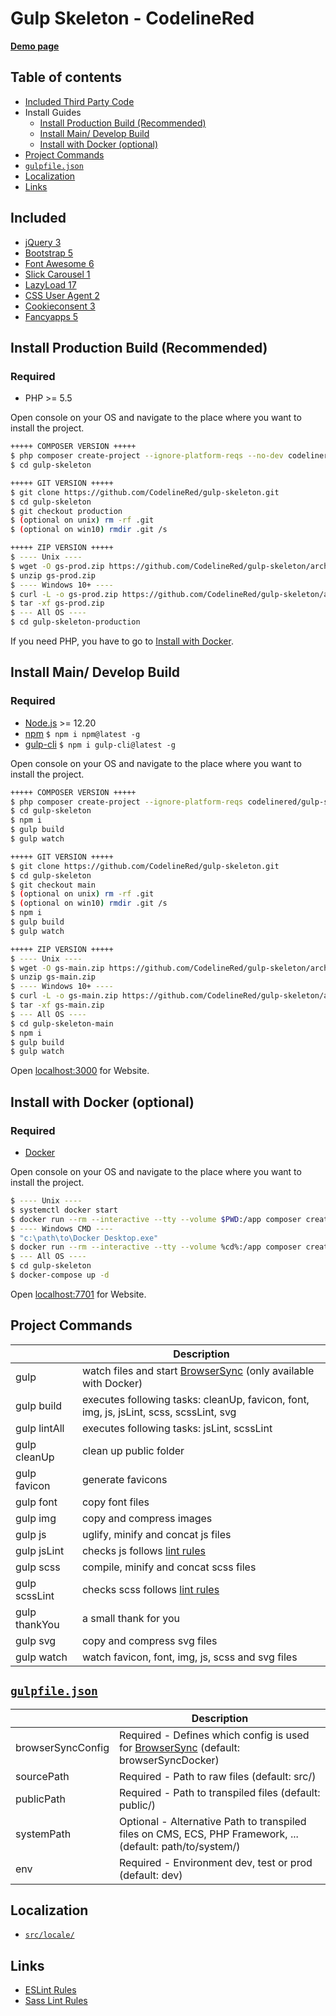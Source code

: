 # Gulp Skeleton - CodelineRed

[**Demo page**](https://gulp.codelinered.net)

## Table of contents
- [Included Third Party Code](#included)
- Install Guides
    - [Install Production Build (Recommended)](#install-production-build-recommended)
    - [Install Main/ Develop Build](#install-main-develop-build)
    - [Install with Docker (optional)](#install-with-docker-optional)
- [Project Commands](#project-commands)
- [`gulpfile.json`](#gulpfilejson)
- [Localization](#localization)
- [Links](#links)

## Included
- [jQuery 3](http://jquery.com)
- [Bootstrap 5](https://getbootstrap.com)
- [Font Awesome 6](https://fontawesome.com)
- [Slick Carousel 1](http://kenwheeler.github.io/slick/)
- [LazyLoad 17](https://www.andreaverlicchi.eu/vanilla-lazyload/)
- [CSS User Agent 2](https://www.npmjs.com/package/cssuseragent)
- [Cookieconsent 3](https://github.com/insites/cookieconsent)
- [Fancyapps 5](https://fancyapps.com/)

## Install Production Build (Recommended)
### Required
- PHP >= 5.5

Open console on your OS and navigate to the place where you want to install the project.
```bash
+++++ COMPOSER VERSION +++++
$ php composer create-project --ignore-platform-reqs --no-dev codelinered/gulp-skeleton gulp-skeleton "dev-production"
$ cd gulp-skeleton
```

```bash
+++++ GIT VERSION +++++
$ git clone https://github.com/CodelineRed/gulp-skeleton.git
$ cd gulp-skeleton
$ git checkout production
$ (optional on unix) rm -rf .git
$ (optional on win10) rmdir .git /s
```

```bash
+++++ ZIP VERSION +++++
$ ---- Unix ----
$ wget -O gs-prod.zip https://github.com/CodelineRed/gulp-skeleton/archive/production.zip
$ unzip gs-prod.zip
$ ---- Windows 10+ ----
$ curl -L -o gs-prod.zip https://github.com/CodelineRed/gulp-skeleton/archive/production.zip
$ tar -xf gs-prod.zip
$ --- All OS ----
$ cd gulp-skeleton-production
```
If you need PHP, you have to go to [Install with Docker](#install-with-docker-optional).

## Install Main/ Develop Build
### Required
- [Node.js](http://nodejs.org/en/download/) >= 12.20
- [npm](http://www.npmjs.com/get-npm) `$ npm i npm@latest -g`
- [gulp-cli](https://www.npmjs.com/package/gulp-cli) `$ npm i gulp-cli@latest -g`

Open console on your OS and navigate to the place where you want to install the project.
```bash
+++++ COMPOSER VERSION +++++
$ php composer create-project --ignore-platform-reqs codelinered/gulp-skeleton
$ cd gulp-skeleton
$ npm i
$ gulp build
$ gulp watch
```

```bash
+++++ GIT VERSION +++++
$ git clone https://github.com/CodelineRed/gulp-skeleton.git
$ cd gulp-skeleton
$ git checkout main
$ (optional on unix) rm -rf .git
$ (optional on win10) rmdir .git /s
$ npm i
$ gulp build
$ gulp watch
```

```bash
+++++ ZIP VERSION +++++
$ ---- Unix ----
$ wget -O gs-main.zip https://github.com/CodelineRed/gulp-skeleton/archive/main.zip
$ unzip gs-main.zip
$ ---- Windows 10+ ----
$ curl -L -o gs-main.zip https://github.com/CodelineRed/gulp-skeleton/archive/main.zip
$ tar -xf gs-main.zip
$ --- All OS ----
$ cd gulp-skeleton-main
$ npm i
$ gulp build
$ gulp watch
```
Open [localhost:3000](http://localhost:3000) for Website.

## Install with Docker (optional)
### Required
- [Docker](https://www.docker.com/)

Open console on your OS and navigate to the place where you want to install the project.
```bash
$ ---- Unix ----
$ systemctl docker start
$ docker run --rm --interactive --tty --volume $PWD:/app composer create-project --ignore-platform-reqs --no-dev codelinered/gulp-skeleton gulp-skeleton "dev-production"
$ ---- Windows CMD ----
$ "c:\path\to\Docker Desktop.exe"
$ docker run --rm --interactive --tty --volume %cd%:/app composer create-project --ignore-platform-reqs --no-dev codelinered/gulp-skeleton gulp-skeleton "dev-production"
$ --- All OS ----
$ cd gulp-skeleton
$ docker-compose up -d
```
Open [localhost:7701](http://localhost:7701) for Website.

## Project Commands
|               | Description                                                                                                                              |
|---------------|------------------------------------------------------------------------------------------------------------------------------------------|
| gulp          | watch files and start [BrowserSync](https://www.npmjs.com/package/browser-sync) (only available with Docker)                             |
| gulp build    | executes following tasks: cleanUp, favicon, font, img, js, jsLint, scss, scssLint, svg                                                   |
| gulp lintAll  | executes following tasks: jsLint, scssLint                                                                                               |
| gulp cleanUp  | clean up public folder                                                                                                                   |
| gulp favicon  | generate favicons                                                                                                                        |
| gulp font     | copy font files                                                                                                                          |
| gulp img      | copy and compress images                                                                                                                 |
| gulp js       | uglify, minify and concat js files                                                                                                       |
| gulp jsLint   | checks js follows [lint rules](https://github.com/CodelineRed/gulp-skeleton/blob/main/src/app/js-lint.json)                              |
| gulp scss     | compile, minify and concat scss files                                                                                                    |
| gulp scssLint | checks scss follows [lint rules](https://github.com/CodelineRed/gulp-skeleton/blob/main/src/app/scss-lint.json)                          |
| gulp thankYou | a small thank for you                                                                                                                    |
| gulp svg      | copy and compress svg files                                                                                                              |
| gulp watch    | watch favicon, font, img, js, scss and svg files                                                                                         |

## [`gulpfile.json`](https://github.com/CodelineRed/gulp-skeleton/blob/main/src/app/gulpfile.dist.json)
|                     | Description                                                                                                                        |
|---------------------|------------------------------------------------------------------------------------------------------------------------------------|
| browserSyncConfig   | Required - Defines which config is used for [BrowserSync](https://www.npmjs.com/package/browser-sync) (default: browserSyncDocker) |
| sourcePath          | Required - Path to raw files (default: src/)                                                                                       |
| publicPath          | Required - Path to transpiled files (default: public/)                                                                             |
| systemPath          | Optional - Alternative Path to transpiled files on CMS, ECS, PHP Framework, ... (default: path/to/system/)                         |
| env                 | Required - Environment dev, test or prod (default: dev)                                                                            |

## Localization
- [`src/locale/`](https://github.com/CodelineRed/gulp-skeleton/blob/main/src/locale/)

## Links
- [ESLint Rules](https://eslint.org/docs/rules/)
- [Sass Lint Rules](https://github.com/sasstools/sass-lint/tree/develop/docs/rules)
